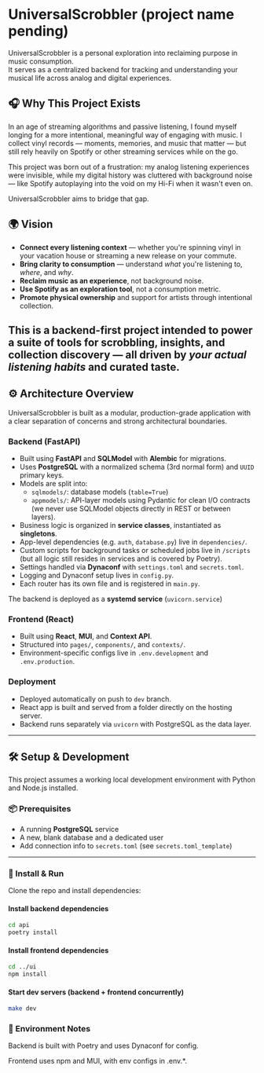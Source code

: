 # UniversalScrobbler (project name pending)

UniversalScrobbler is a personal exploration into reclaiming purpose in music consumption.  
It serves as a centralized backend for tracking and understanding your musical life across analog and digital experiences.

## 🎧 Why This Project Exists

In an age of streaming algorithms and passive listening, I found myself longing for a more intentional, meaningful way of engaging with music. I collect vinyl records — moments, memories, and music that matter — but still rely heavily on Spotify or other streaming services while on the go.

This project was born out of a frustration: my analog listening experiences were invisible, while my digital history was cluttered with background noise — like Spotify autoplaying into the void on my Hi-Fi when it wasn't even on.

UniversalScrobbler aims to bridge that gap.

## 🌍 Vision

- **Connect every listening context** — whether you're spinning vinyl in your vacation house or streaming a new release on your commute.
- **Bring clarity to consumption** — understand *what* you're listening to, *where*, and *why*.
- **Reclaim music as an experience**, not background noise.
- **Use Spotify as an exploration tool**, not a consumption metric.
- **Promote physical ownership** and support for artists through intentional collection.

This is a backend-first project intended to power a suite of tools for scrobbling, insights, and collection discovery — all driven by *your actual listening habits* and curated taste.
---
## ⚙️ Architecture Overview

UniversalScrobbler is built as a modular, production-grade application with a clear separation of concerns and strong architectural boundaries.

### Backend (FastAPI)

- Built using **FastAPI** and **SQLModel** with **Alembic** for migrations.
- Uses **PostgreSQL** with a normalized schema (3rd normal form) and `UUID` primary keys.
- Models are split into:
  - `sqlmodels/`: database models (`table=True`)
  - `appmodels/`: API-layer models using Pydantic for clean I/O contracts  
    (we never use SQLModel objects directly in REST or between layers).
- Business logic is organized in **service classes**, instantiated as **singletons**.
- App-level dependencies (e.g. `auth`, `database.py`) live in `dependencies/`.
- Custom scripts for background tasks or scheduled jobs live in `/scripts`  
  (but all logic still resides in services and is covered by Poetry).
- Settings handled via **Dynaconf** with `settings.toml` and `secrets.toml`.
- Logging and Dynaconf setup lives in `config.py`.
- Each router has its own file and is registered in `main.py`.

The backend is deployed as a **systemd service** (`uvicorn.service`)

### Frontend (React)

- Built using **React**, **MUI**, and **Context API**.
- Structured into `pages/`, `components/`, and `contexts/`.
- Environment-specific configs live in `.env.development` and `.env.production`.

### Deployment

- Deployed automatically on push to `dev` branch.
- React app is built and served from a folder directly on the hosting server.
- Backend runs separately via `uvicorn` with PostgreSQL as the data layer.
---

## 🛠️ Setup & Development

This project assumes a working local development environment with Python and Node.js installed.

### 📦 Prerequisites

- A running **PostgreSQL** service
- A new, blank database and a dedicated user
- Add connection info to `secrets.toml` (see `secrets.toml_template`)

---

### 🔧 Install & Run

Clone the repo and install dependencies:

#### Install backend dependencies
```bash
cd api
poetry install
```

#### Install frontend dependencies
```bash
cd ../ui
npm install
```
#### Start dev servers (backend + frontend concurrently)
```bash
make dev
```

### 🧪 Environment Notes
Backend is built with Poetry and uses Dynaconf for config.

Frontend uses npm and MUI, with env configs in .env.*.



